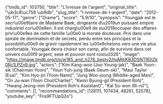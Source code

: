 {"tmdb_id": 103750, "title": "L'Ivresse de l'argent", "original_title": "\ub3c8\uc758 \ub9db", "slug_title": "l-ivresse-de-l-argent", "date": "2012-05-17", "genre": ["Drame"], "score": "5.9/10", "synopsis": "Youngjak est le secr\u00e9taire de Madame Baek, dirigeante d\u2019un puissant empire industriel cor\u00e9en. Il est charg\u00e9 de s\u2019occuper des affaires priv\u00e9es de cette famille \u00e0 la morale douteuse. Pris dans une spirale de domination et de secrets, perdu entre ses principes et la possibilit\u00e9 de gravir rapidement les \u00e9chelons vers une vie plus confortable, Youngjak devra choisir son camp, afin de survivre dans cet univers o\u00f9 argent, sexe et pouvoir sont rois\u2026", "image": "https://image.tmdb.org/t/p/w185_and_h278_bestv2/hqMjtiKB3DSNTRDIZk0Rc1LPZn9.jpg", "actors": ["Kim Kang-woo (Joo Young-jak)", "Baek Yoon-sik (Chairman Yoon)", "Youn Yuh-jung (Baek Geum-ok)", "Maui Taylor (Eva)", "Kim Hyo-jin (Yoon Nami)", "Jung Won-joong (Middle-aged Man)", "On Ju-wan (Yoon Chul/Charlie)", "Kwon Byung-gil (President Roh)", "Hwang Jeong-min (President Roh's Assistant)", "Kal So-won (Ri-ni)"], "comments": [], "recommandations_id": [128111, 107434, 48261, 52578], "youtube_key": "Fns9FTUpQ2o"}